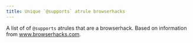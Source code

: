 ```yaml
---
title: Unique `@supports` atrule browserhacks
---
```


A list of of `@supports` atrules that are a browserhack. Based on information from www.browserhacks.com.
